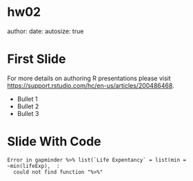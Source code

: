 hw02
========================================================
author: 
date: 
autosize: true

First Slide
========================================================

For more details on authoring R presentations please visit <https://support.rstudio.com/hc/en-us/articles/200486468>.

- Bullet 1
- Bullet 2
- Bullet 3

Slide With Code
========================================================





```
Error in gapminder %>% list(`Life Expentancy` = list(min = ~min(lifeExp),  : 
  could not find function "%>%"
```
